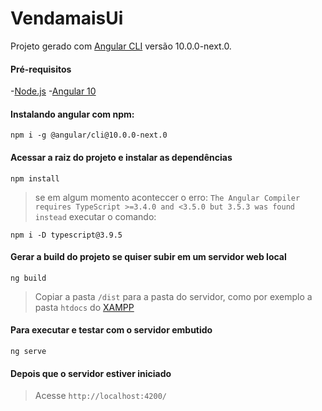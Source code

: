 # VendamaisUi

Projeto gerado com  [Angular CLI](https://github.com/angular/angular-cli) versão 10.0.0-next.0.

#### Pré-requisitos
-[Node.js](https://nodejs.org/en/download/)
-[Angular 10](https://cli.angular.io/)

#### Instalando angular com npm:

```
npm i -g @angular/cli@10.0.0-next.0
```

#### Acessar a raiz do projeto e instalar as dependências
```
npm install
```
> se em algum momento aconteccer o erro: 
>`The Angular Compiler requires TypeScript >=3.4.0 and <3.5.0 but 3.5.3 was found instead` 
> executar o comando:
```
npm i -D typescript@3.9.5
```
#### Gerar a build do projeto se quiser subir em um servidor web local
```
ng build
```
> Copiar a pasta `/dist` para a pasta do servidor, como por exemplo a pasta `htdocs` do [XAMPP](https://www.apachefriends.org/pt_br/index.html)

#### Para executar e testar com o servidor embutido
```
ng serve
```

#### Depois que o servidor estiver iniciado
> Acesse `http://localhost:4200/`
